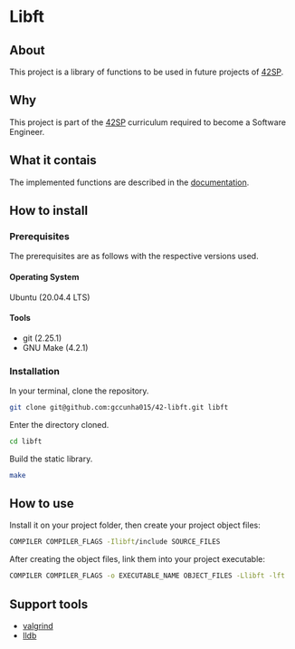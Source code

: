 [42SP]: https://www.42sp.org.br/
[documentation]: https://github.com/gccunha015/42-libft/wiki
[valgrind]: https://valgrind.org/
[lldb]: https://lldb.llvm.org/

# Libft
## About
This project is a library of functions to be used in future projects of [42SP].

## Why
This project is part of the [42SP] curriculum required to become a Software Engineer. 

## What it contais
The implemented functions are described in the [documentation].

## How to install
### Prerequisites
The prerequisites are as follows with the respective versions used.

#### Operating System
Ubuntu (20.04.4 LTS)

#### Tools
- git (2.25.1)
- GNU Make (4.2.1)

### Installation
In your terminal, clone the repository.
```bash
git clone git@github.com:gccunha015/42-libft.git libft
```
Enter the directory cloned.
```bash
cd libft
```
Build the static library.
```bash
make
```

## How to use
Install it on your project folder, then create your project object files:
```bash
COMPILER COMPILER_FLAGS -Ilibft/include SOURCE_FILES
```
After creating the object files, link them into your project executable:
```bash
COMPILER COMPILER_FLAGS -o EXECUTABLE_NAME OBJECT_FILES -Llibft -lft
```

## Support tools
- [valgrind]
- [lldb]
